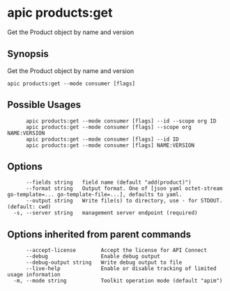 # apic products:get

Get the Product object by name and version

## Synopsis

Get the Product object by name and version

```
apic products:get --mode consumer [flags]
```

## Possible Usages

```
      apic products:get --mode consumer [flags] --id --scope org ID
      apic products:get --mode consumer [flags] --scope org NAME:VERSION
      apic products:get --mode consumer [flags] --id ID
      apic products:get --mode consumer [flags] NAME:VERSION
```

## Options

```
      --fields string   field name (default "add(product)")
      --format string   Output format. One of [json yaml octet-stream go-template=... go-template-file=...], defaults to yaml.
      --output string   Write file(s) to directory, use - for STDOUT. (default: cwd)
  -s, --server string   management server endpoint (required)
```

## Options inherited from parent commands

```
      --accept-license        Accept the license for API Connect
      --debug                 Enable debug output
      --debug-output string   Write debug output to file
      --live-help             Enable or disable tracking of limited usage information
  -m, --mode string           Toolkit operation mode (default "apim")
```
